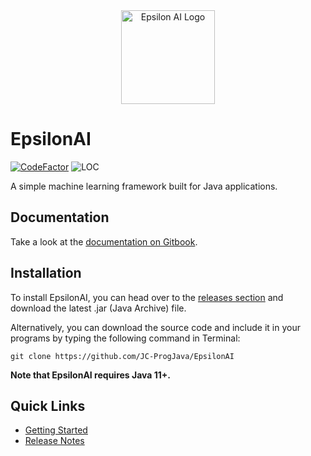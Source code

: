 <div align="center">
  <img width="150" alt="Epsilon AI Logo" src="https://user-images.githubusercontent.com/61588096/126422411-a64d99ea-c95e-40e5-af9f-c20db94b465e.png">
</div>
  
# EpsilonAI
[![CodeFactor](https://www.codefactor.io/repository/github/jc-progjava/epsilonai/badge)](https://www.codefactor.io/repository/github/jc-progjava/epsilonai)
![LOC](https://tokei.rs/b1/github/JC-ProgJava/EpsilonAI)

A simple machine learning framework built for Java applications.

## Documentation
Take a look at the [documentation on Gitbook](https://jc-progjava.gitbook.io/epsilonai/).

## Installation
To install EpsilonAI, you can head over to the [releases section](https://github.com/JC-ProgJava/EpsilonAI/releases/latest) and download the latest .jar (Java Archive) file.

Alternatively, you can download the source code and include it in your programs by typing the following command in Terminal:
```
git clone https://github.com/JC-ProgJava/EpsilonAI
```

**Note that EpsilonAI requires Java 11+.**

## Quick Links
- [Getting Started](https://jc-progjava.gitbook.io/epsilonai/getting-started)
- [Release Notes](https://jc-progjava.gitbook.io/epsilonai/release-notes)
